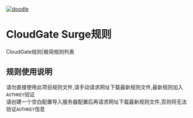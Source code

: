 [![doodle]][doodle-story]

[doodle]: http://www.google.com/logos/doodles/2016/claude-shannons-100th-birthday-5731852344098816.2-hp2x.gif "克劳德·香农诞辰 100 周年"
[doodle-story]: https://www.google.co.jp/search?q=Google

CloudGate Surge规则
===========================
CloudGate规则|极简规则列表

规则使用说明
------
请勿直接使用此项目规则文件,请手动请求网址下载最新规则文件,最新规则加入`AUTHKEY`验证<br>
请创建一个空白配置导入服务器配置后再请求网址下载最新规则文件,否则将无法验证`AUTHKEY`信息<br>

